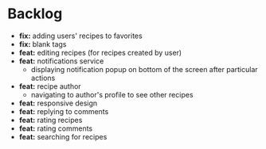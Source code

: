 # Backlog

- **fix:** adding users' recipes to favorites
- **fix:** blank tags
- **feat:** editing recipes (for recipes created by user)
- **feat:** notifications service
  - displaying notification popup on bottom of the screen after particular actions
- **feat:** recipe author
  - navigating to author's profile to see other recipes
- **feat:** responsive design
- **feat:** replying to comments
- **feat:** rating recipes
- **feat:** rating comments
- **feat:** searching for recipes